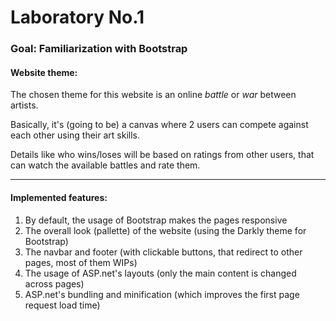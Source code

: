 # Laboratory No.1

### Goal: Familiarization with Bootstrap

#### Website theme:

The chosen theme for this website is an online *battle* or *war* between artists.

Basically, it's (going to be) a canvas where 2 users can compete against each other using their art skills.

Details like who wins/loses will be based on ratings from other users, that can watch the available battles and rate them.

----

#### Implemented features:

1. By default, the usage of Bootstrap makes the pages responsive
1. The overall look (pallette) of the website (using the Darkly theme for Bootstrap)
1. The navbar and footer (with clickable buttons, that redirect to other pages, most of them WIPs)
1. The usage of ASP.net's layouts (only the main content is changed across pages)
1. ASP.net's bundling and minification (which improves the first page request load time)
